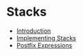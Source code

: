 # Stacks

- [Introduction](00_intro.md)
- [Implementing Stacks](00_intro.md)
- [Postfix Expressions](00_intro.md)